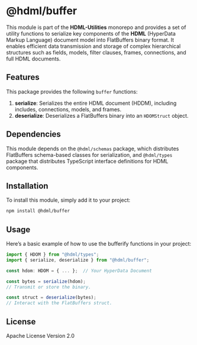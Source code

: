 # @hdml/buffer

This module is part of the **HDML-Utilities** monorepo and provides a set of utility functions to serialize key components of the **HDML** (HyperData Markup Language) document model into FlatBuffers binary format. It enables efficient data transmission and storage of complex hierarchical structures such as fields, models, filter clauses, frames, connections, and full HDML documents.

## Features

This package provides the following `buffer` functions:

1. **serialize**: Serializes the entire HDML document (HDDM), including includes, connections, models, and frames.
2. **deserialize**: Deserializes a FlatBuffers binary into an `HDOMStruct` object.

## Dependencies

This module depends on the `@hdml/schemas` package, which distributes FlatBuffers schema-based classes for serialization, and `@hdml/types` package that distributes TypeScript interface definitions for HDML components.

## Installation

To install this module, simply add it to your project:

```bash
npm install @hdml/buffer
```

## Usage

Here’s a basic example of how to use the bufferify functions in your project:

```typescript
import { HDOM } from "@hdml/types";
import { serialize, deserialize } from "@hdml/buffer";

const hdom: HDOM = { ... };  // Your HyperData Document

const bytes = serialize(hdom);
// Transmit or store the binary.

const struct = deserialize(bytes);
// Interact with the FlatBuffers struct.
```

## License

Apache License Version 2.0